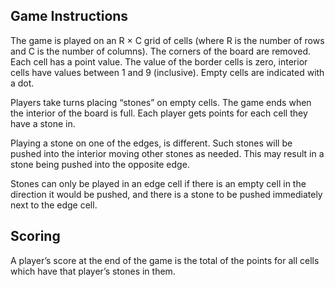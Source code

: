 ## Game Instructions
The game is played on an R × C grid of cells (where R is the number of rows and C is the number of columns). The corners of the board are removed. Each cell has a point value. The value of the border cells is zero, interior cells have values between 1 and 9 (inclusive). Empty cells are indicated with a dot.

Players take turns placing “stones” on empty cells. The game ends when the interior of the board is full. Each player gets points for each cell they have a stone in.

Playing a stone on one of the edges, is different. Such stones will be pushed into the interior moving other stones as needed. This may result in a stone being pushed into the opposite edge.

Stones can only be played in an edge cell if there is an empty cell in the direction it would be pushed, and there is a stone to be pushed immediately next to the edge cell.

## Scoring
A player’s score at the end of the game is the total of the points for all cells which have that player’s stones in them.
